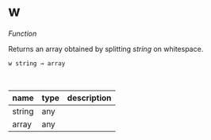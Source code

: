 # w

_Function_

Returns an array obtained by splitting _string_ on whitespace.

<pre><code>w string &rarr; array</code></pre>
<br>

| name | type | description |
|------|------|-------------|
|string|any||
|array|any||


